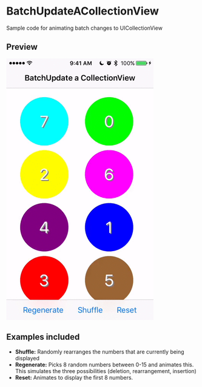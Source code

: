 # BatchUpdateACollectionView
Sample code for animating batch changes to UICollectionView

## Preview

![alt tag](Screenshots/screenie.gif)

## Examples included

- **Shuffle:** Randomly rearranges the numbers that are currently being displayed
- **Regenerate:** Picks 8 random numbers between 0-15 and animates this. This simulates the three possibilities (deletion, rearrangement, insertion)
- **Reset:** Animates to display the first 8 numbers.

